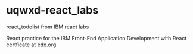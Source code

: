 # uqwxd-react_labs
react_todolist from IBM react labs


React practice for the IBM Front-End Application Development with React certficate at edx.org
